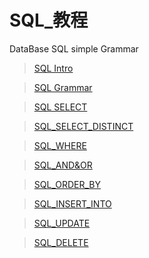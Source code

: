 # SQL_教程
DataBase SQL simple Grammar 

> [SQL Intro](https://github.com/jambestwick/SQL_Grammar/blob/main/Introduction.md)

> [SQL Grammar](https://github.com/jambestwick/SQL_Grammar/blob/main/grammar.md)

> [SQL SELECT](https://github.com/jambestwick/SQL_Grammar/blob/main/basic/SQL_SELECT.md)

> [SQL_SELECT_DISTINCT](https://github.com/jambestwick/SQL_Grammar/blob/main/basic/SQL_SELECT_DISTINCT.md)

> [SQL_WHERE](https://github.com/jambestwick/SQL_Grammar/blob/main/basic/SQL_WHERE.md)

> [SQL_AND&OR](https://github.com/jambestwick/SQL_Grammar/blob/main/basic/SQL_AND&OR.md)

> [SQL_ORDER_BY](https://github.com/jambestwick/SQL_Grammar/blob/main/basic/SQL_ORDER_BY.md)

> [SQL_INSERT_INTO](https://github.com/jambestwick/SQL_Grammar/blob/main/basic/SQL_INSERT_INTO.md)

> [SQL_UPDATE](https://github.com/jambestwick/SQL_Grammar/blob/main/basic/SQL_UPDATE.md)

> [SQL_DELETE](https://github.com/jambestwick/SQL_Grammar/blob/main/basic/SQL_DELETE.md)
